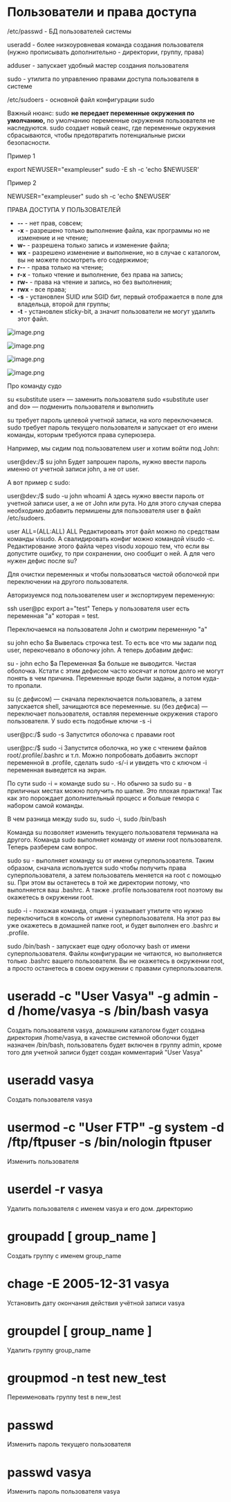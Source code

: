 # Пользователи и права доступа

/etc/passwd - БД пользователей системы

useradd - более низкоуровневая команда создания пользователя (нужно прописывать дополнительно - директории, группу, права)

adduser - запускает удобный мастер создания пользователя

sudo - утилита по управлению правами доступа пользователя в системе

/etc/sudoers - основной файл конфигурации sudo

Важный нюанс: sudo **не передает переменные окружения по умолчанию,** по умолчанию переменные окружения пользователя не наследуются. sudo создает новый сеанс, где переменные окружения сбрасываются, чтобы предотвратить потенциальные риски безопасности.

Пример 1

export NEWUSER="exampleuser"
sudo -E sh -c 'echo $NEWUSER'

Пример 2

NEWUSER="exampleuser" sudo sh -c 'echo $NEWUSER’

ПРАВА ДОСТУПА У ПОЛЬЗОВАТЕЛЕЙ

- **--** - нет прав, совсем;
- **-x** - разрешено только выполнение файла, как программы но не изменение и не чтение;
- **w-** - разрешена только запись и изменение файла;
- **wx** - разрешено изменение и выполнение, но в случае с каталогом, вы не можете посмотреть его содержимое;
- **r--** - права только на чтение;
- **r-x** - только чтение и выполнение, без права на запись;
- **rw-** - права на чтение и запись, но без выполнения;
- **rwx** - все права;
- **-s** - установлен SUID или SGID бит, первый отображается в поле для владельца, второй для группы;
- **-t** - установлен sticky-bit, а значит пользователи не могут удалить этот файл.

![image.png](%D0%9F%D0%BE%D0%BB%D1%8C%D0%B7%D0%BE%D0%B2%D0%B0%D1%82%D0%B5%D0%BB%D0%B8%20%D0%B8%20%D0%BF%D1%80%D0%B0%D0%B2%D0%B0%20%D0%B4%D0%BE%D1%81%D1%82%D1%83%D0%BF%D0%B0%201349a18f25f880338115e07e12bcf9c0/image.png)

![image.png](%D0%9F%D0%BE%D0%BB%D1%8C%D0%B7%D0%BE%D0%B2%D0%B0%D1%82%D0%B5%D0%BB%D0%B8%20%D0%B8%20%D0%BF%D1%80%D0%B0%D0%B2%D0%B0%20%D0%B4%D0%BE%D1%81%D1%82%D1%83%D0%BF%D0%B0%201349a18f25f880338115e07e12bcf9c0/image%201.png)

![image.png](%D0%9F%D0%BE%D0%BB%D1%8C%D0%B7%D0%BE%D0%B2%D0%B0%D1%82%D0%B5%D0%BB%D0%B8%20%D0%B8%20%D0%BF%D1%80%D0%B0%D0%B2%D0%B0%20%D0%B4%D0%BE%D1%81%D1%82%D1%83%D0%BF%D0%B0%201349a18f25f880338115e07e12bcf9c0/image%202.png)

![image.png](%D0%9F%D0%BE%D0%BB%D1%8C%D0%B7%D0%BE%D0%B2%D0%B0%D1%82%D0%B5%D0%BB%D0%B8%20%D0%B8%20%D0%BF%D1%80%D0%B0%D0%B2%D0%B0%20%D0%B4%D0%BE%D1%81%D1%82%D1%83%D0%BF%D0%B0%201349a18f25f880338115e07e12bcf9c0/image%203.png)

Про команду судо

su  «substitute user» — заменить пользователя
sudo  «substitute user and do» — подменить пользователя и выполнить

su требует пароль целевой учетной записи, на кого переключаемся.
sudo требует пароль текущего пользователя и запускает от его имени команды, которым требуются права суперюзера.

Например, мы сидим под пользователем user и хотим войти под  John:

user@dev:/$ su john
Будет запрошен пароль, нужно ввести пароль именно от учетной записи john, а не от user.

А вот пример с sudo:

user@dev:/$ sudo -u john whoami
А здесь нужно ввести пароль от учетной записи user, а не от John или рута. Но для этого случая сперва необходимо добавить пермишены для пользователя user в файл /etc/sudoers.

user ALL=(ALL:ALL) ALL
Редактировать этот файл можно по средствам команды visudo. А свалидировать конфиг можно командой visudo -c. Редактирование этого файла через visodu хорошо тем, что если вы допустите ошибку, то при сохранении, оно сообщит о ней.
А для чего нужен дефис после su?

Для очистки переменных и чтобы пользоваться чистой оболочкой при переключении на другого пользователя.

Авторизуемся под пользователем user и экспортируем переменную:

ssh user@pc
export a="test"
Теперь у пользователя user есть переменная "a" которая = test.

Переключаемся на пользователя John и смотрим переменную "a"

su john
echo $a
Вывелась строчка test. То есть все что мы задали под user, перекочевало в оболочку john. А теперь добавим дефис:

su - john
echo $a
Переменная $a больше не выводится. Чистая оболочка. Кстати с этим дефисом часто косячат и потом долго не могут понять в чем причина. Переменные вроде были заданы, а потом куда-то пропали.

su (с дефисом) — сначала переключается пользователь, а затем запускается shell, зачищаются все переменные.
su (без дефиса) — переключает пользователя, оставляя переменные окружения старого пользователя.
У sudo есть подобные ключи -s -i

user@pc:/$ sudo -s
Запустится оболочка с правами root

user@pc:/$ sudo -i
Запустится оболочка, но уже с чтением файлов root/.profile/.bashrc и т.п. Можно попробовать добавить экспорт переменной в .profile, сделать sudo -s/-i и увидеть что с ключом -i переменная выведется на экран.

По сути sudo -i = команде sudo su -. Но обычно за sudo su - в приличных местах можно получить по шапке. Это плохая практика! Так как это порождает дополнительный процесс и больше гемора с набором самой команды.

В чем разница между sudo su, sudo -i, sudo /bin/bash

Команда su позволяет изменить текущего пользователя терминала на другого. Команда sudo выполняет команду от имени root пользователя. Теперь разберем сам вопрос.

sudo su - выполняет команду su от имени суперпользователя. Таким образом, сначала используется sudo чтобы получить права суперпользователя, а затем пользователь меняется на root с помощью su. При этом вы останетесь в той же директории потому, что выполняется ваш .bashrc. А также .profile пользователя root поэтому вы окажетесь в окружении root.

sudo -i - похожая команда, опция -i указывает утилите что нужно переключиться в консоль от имени суперпользователя. На этот раз вы уже окажетесь в домашней папке root, и будет выполнен его .bashrc и .profile.

sudo /bin/bash - запускает еще одну оболочку bash от имени суперпользователя. Файлы конфигурации не читаются, но выполняется только .bashrc вашего пользователя. Вы не окажетесь в окружении root, а просто останетесь в своем окружении с правами суперпользователя.

# useradd -c "User Vasya" -g admin -d /home/vasya -s /bin/bash vasya

Создать пользователя vasya, домашним каталогом будет создана директория /home/vasya, в качестве системной оболочки будет назначен /bin/bash, пользователь будет включен в группу admin, кроме того для учетной записи будет создан комментарий "User Vasya"

# useradd vasya

Создать пользователя vasya

# usermod -c "User FTP" -g system -d /ftp/ftpuser -s /bin/nologin ftpuser

Изменить пользователя

# userdel -r vasya

Удалить пользователя с именем vasya и его дом. директорию

# groupadd [ group_name ]

Создать группу с именем group_name

# chage -E 2005-12-31 vasya

Установить дату окончания действия учётной записи vasya

# groupdel [ group_name ]

Удалить группу group_name

# groupmod -n test new_test

Переименовать группу test в new_test

# passwd

Изменить пароль текущего пользователя

# passwd vasya

Изменить пароль пользователя vasya